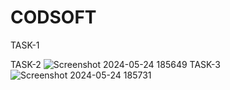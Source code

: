 # CODSOFT
TASK-1

TASK-2
![Screenshot 2024-05-24 185649](https://github.com/yasir3844/CODSOFT/assets/68433008/58c33094-fd02-4637-9822-2feb3b160441)
TASK-3
![Screenshot 2024-05-24 185731](https://github.com/yasir3844/CODSOFT/assets/68433008/7605e001-9689-41e7-aa04-c4b4970408a2)
